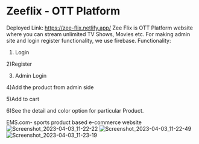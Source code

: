 # Zeeflix - OTT Platform



Deployed Link: https://zee-flix.netlify.app/
Zee Flix is OTT Platform website where you can stream unlimited TV Shows, Movies etc.
For making admin site and login register functionality, we use firebase.
Functionality:
1) Login
   
2)Register

3) Admin Login
   
4)Add the product from admin side

5)Add to cart

6)See the detail and color option for particular Product.

EMS.com- sports product based e-commerce website
![Screenshot_2023-04-03_11-22-22](https://user-images.githubusercontent.com/107040689/229422591-68fca0c4-a79b-4011-a6f7-2fad52fe23ea.png)
![Screenshot_2023-04-03_11-22-49](https://user-images.githubusercontent.com/107040689/229422676-db5b191b-e61f-41fc-b4c4-09e035be6a26.png)
![Screenshot_2023-04-03_11-23-19](https://user-images.githubusercontent.com/107040689/229422773-70b2fe7a-f9d2-43d7-98b4-d3cf135fd6c3.png)
